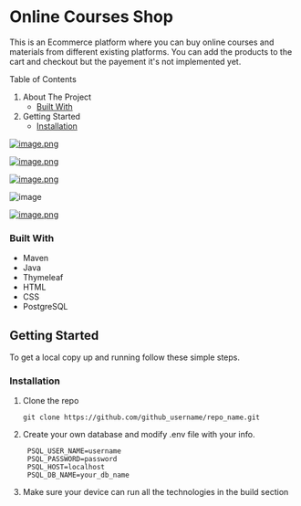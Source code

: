 

# Online Courses Shop

This is an Ecommerce platform where you can buy online courses and materials from different existing platforms. You can add the products to the cart and checkout but the payement it's not implemented yet. 

Table of Contents

1. About The Project
   - [Built With](https://github.com/OvidiuAndrei98/Joblish_web_application/tree/master/backend#built-with)
2. Getting Started
   - [Installation](https://github.com/OvidiuAndrei98/Joblish_web_application/tree/master/backend#installation)


[![image.png](https://i.postimg.cc/76hDm06V/image.png)](https://postimg.cc/zLs9fLTb)

[![image.png](https://i.postimg.cc/SQXYKzrC/image.png)](https://postimg.cc/Lhp8C5G8)

[![image.png](https://i.postimg.cc/8cVGD34y/image.png)](https://postimg.cc/JDKv5p9J)

![image](https://user-images.githubusercontent.com/72840832/140388519-5f0c26e8-f987-44b1-ae19-dc8b405d5bc6.png)

[![image.png](https://i.postimg.cc/85NwSmWR/image.png)](https://postimg.cc/yJp0h9Lx)


### Built With

- Maven
- Java
- Thymeleaf
- HTML 
- CSS 
- PostgreSQL 

## Getting Started

To get a local copy up and running follow these simple steps.

### Installation

1. Clone the repo

   ```
   git clone https://github.com/github_username/repo_name.git
   ```

2. Create your own database and modify .env file with your info.

   ```
    PSQL_USER_NAME=username
    PSQL_PASSWORD=password
    PSQL_HOST=localhost
    PSQL_DB_NAME=your_db_name
   ```

3. Make sure your device can run all the technologies in the build section
